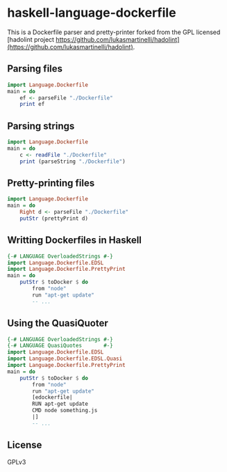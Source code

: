 # haskell-language-dockerfile
This is a Dockerfile parser and pretty-printer forked from the GPL licensed
[hadolint project https://github.com/lukasmartinelli/hadolint](https://github.com/lukasmartinelli/hadolint).

## Parsing files
```haskell
import Language.Dockerfile
main = do
    ef <- parseFile "./Dockerfile"
    print ef
```

## Parsing strings
```haskell
import Language.Dockerfile
main = do
    c <- readFile "./Dockerfile"
    print (parseString "./Dockerfile")
```

## Pretty-printing files
```haskell
import Language.Dockerfile
main = do
    Right d <- parseFile "./Dockerfile"
    putStr (prettyPrint d)
```

## Writting Dockerfiles in Haskell
```haskell
{-# LANGUAGE OverloadedStrings #-}
import Language.Dockerfile.EDSL
import Language.Dockerfile.PrettyPrint
main = do
    putStr $ toDocker $ do
        from "node"
        run "apt-get update"
        -- ...
```

## Using the QuasiQuoter
```haskell
{-# LANGUAGE OverloadedStrings #-}
{-# LANGUAGE QuasiQuotes       #-}
import Language.Dockerfile.EDSL
import Language.Dockerfile.EDSL.Quasi
import Language.Dockerfile.PrettyPrint
main = do
    putStr $ toDocker $ do
        from "node"
        run "apt-get update"
        [edockerfile|
        RUN apt-get update
        CMD node something.js
        |]
        -- ...
```

## License
GPLv3

